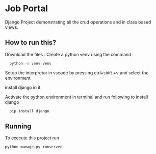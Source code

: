 # Job Portal

Django Project demonstrating all the crud operations and in class based views.

## How to run this?

Download the files .
Create a python venv using the command

```bash
  python -m venv venv
```

Setup the interpretor in vscode by pressing ctrl+shift +v and select the environment

install django in it

Activate the python environment in terminal and run following to install django

```bash
  pip install django
```

## Running

To execute this project run

```bash
python manage.py runserver
```
